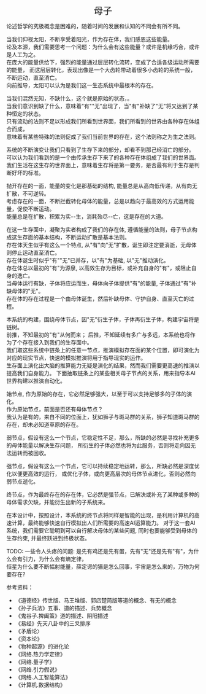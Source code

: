 <center><font size=5>母子</font></center>

论述哲学的究极概念是困难的，随着时间的发展和认知的不同会有所不同。<br/>

当我们仰视太阳，不断享受着阳光，作为存在体，我们感恩这些能量。<br/>
论及本源，我们需要思考一个问题：为什么会有这些能量？或许是机缘巧合，或许是人工为之。<br/>
在庞大的能量供给下，强烈的能量通过层层转化流转，变成了合适各级运动所需要的能量，
而这层层转化，表现出像是一个大齿轮带动着很多小齿轮的系统一般，不断运动，直至消亡。<br/>
向前推导，太阳可以认为是我们这一生态系统中最根本的存在。<br/>

当我们混然无知，不缺什么，这个就是原始的状态，。<br/>
当我们意识到缺了什么，意味着"有""无"出现了，当"有"补缺了"无"将又达到了某种恒定的状态。<br/>
只有流动的法则不足以形成我们所看到世界面，我们所看到的世界由各种存在体组合而成，<br/>
意味着有某些特殊的法则促成了我们当前世界的存在，这个法则称之为生之法则。<br/>

系统的不断演变让我们只看到了生存下来的部分，却看不到那己经消亡的部分。<br/>
可以认为我们看到的是一个由传承生存下来了的各种存在体组成了我们的世界面。<br/>
我们生活在这生存的世界面上，意味着生存将是第一要务，是否最有利于生存是判断好坏的标准。<br/>

抛开存在的一面，能量的变化是那基础的结构, 能量总是从高向低传递，从有向无扩散，不可逆转。<br/>
考虑存在的一面，不断拦截转化母体的能量，总是以趋向于最高效的方式运用能量，促使不断运动。<br/>
能量总是在扩散，积累为实--生，消耗殆尽--亡，这是存在的大道。<br/>

在这一生存面中，凝聚为实者构成了我们的存在体, 遵循能量的法则，母子节点构成这生存面的基本结构，不断运动扩散是基本法则。<br/>
存在体天生似乎有这么一个特点, 从"有"向"无"扩散，诞生即注定要消逝，无母体则停止运动直至消亡。<br/>
存在体诞生时似乎"有""无"已并存，以"有"为基础, 以"无"推动演化。<br/>
存在体总以最初的"有"为源泉, 以高效生存为目标，或补充自身的"有"，或阻止自身的逸亡。<br/>
当母体运行有缺，子体将应运而生，母体向子体提供"有"的能量, 子体通过"有"补缺母体的"无"。<br/>
存在体的存在过程是一个由母体诞生，然后补缺母体、守护自身、直至灭亡的过程。<br/>

本系统的构建，围绕母体节点，因"无"衍生子体，子体再衍生子体，构建宇宙将是链树。<br/>
前推，不知最初的"有"从何而来； 后推，不知延续有多广与多远，本系统也将作为了个存在接入到我们的生存面中。<br/>
我们取这些系统中链条上的任意一节点，推演模拟存在面的某个位置，即可演化为对应的现实节点，快速的模拟推演将用于指导现实的运作。<br/>
生存面上演化出大脑的推算能力无疑是演化的结果，然而我们需要更高速的推演以提高我们自身能力。
下面抽取链条上的某些相关母子节点的关系，用来指导本AI世界构建以推演自动化。<br/>

始节点, 作为原始的存在，它必然足够强大，以至于可以支持足够多的子体的演化。<br/> 
作为原始节点，前面是否还有母体节点？<br/>
我认为是有的，来自不同的位面上，犹如狮子与斑马群的关系，狮子知道斑马群的存在，却未必知道草原的存在。<br/>

弱节点，假设有这么一个节点，它稳定性不足，那么，所缺的必然是寻找补充更多的母体能量以解决生存问题，
所衍生的子体必然也将为此服务，否则将走向因无法运转而被回收。

强节点，假设有这么一个节点，它可以持续稳定地运转，那么，所缺必然是深度优化以便更高效的运行，
或优化子体，或向更高层次的母体节点进化，否则必然向弱节点逝化。

终节点，作为最终存在的存在体，它必然是强节点，已解决或补充了某种或多种的母体需求欠缺，并能衍生出新的子系统来。<br/>

在本设计中，按照设计，本系统的终节点将同样是智能的出现，是利用计算机的高速计算，最终能够快速自行模拟出人们所需要的高速AI运算能力。
对于这一套AI系统，我们需要它聪明到可以自行解决母体的某些问题, 同时也要能够受到母体的生存约束, 并最终跃进到终极状态。

TODO:
一些令人头疼的问题:
是先有鸡还是先有蛋，先有"无"还是先有"有"，为什么会有引力，为什么会有熵定律，<br/>
恒星为什么要不断幅射能量，薛定谔的猫是怎么回事，宇宙是怎么来的，万物为何要存在?

参考资料：
* 《道德经》传世版、马王堆版、郭店楚简版等道的概念、有无的概念
* 《孙子兵法》五事、道的描述、兵势概念
* 《鬼谷子.捭阖策》道的描述、阴阳描述
* 《易经》先天八卦中的三爻排序
* 《矛盾论〉
* 《资本论》
* 《物种起源》的进化论
* 《网络.热力学定律》
* 《网络.量子学》
* 《网络.引力假说》
* 《网络.人工智能算法》
* 《计算机.数据结构》

